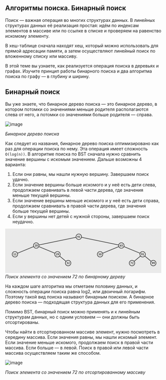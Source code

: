 ## Алгоритмы поиска. Бинарный поиск

Поиск — важная операция во многих структурах данных. В линейных структурах данных её реализация простая: идём по индексам элементов в массиве или по ссылке в списке и проверяем на равенство искомому элементу.

В хеш-таблице сначала находят хеш, который можно использовать для прямой адресации памяти, а затем осуществляют линейный поиск по вложенному списку или массиву.

В этой теме вы узнаете, как реализуется операция поиска в деревьях и графах. Изучите принцип работы бинарного поиска и два алгоритма поиска по графу — в глубину и ширину.

## Бинарный поиск

Вы уже знаете, что бинарное дерево поиска — это бинарное дерево, в котором потомки со значениями меньше родителя располагаются слева от него, а потомки со значениями больше родителя — справа.

![image](https://pictures.s3.yandex.net/resources/S7_01_3_1606647057.png)

_Бинарное дерево поиска_

Как следует из названия, бинарное дерево поиска оптимизировано как раз для операции поиска по нему. Эта операция имеет сложность `O(log(n))`. В алгоритме поиска по BST сначала нужно сравнить значение вершины с искомым значением. Дальше возможны 4 варианта:

1.  Если они равны, мы нашли нужную вершину. Завершаем поиск удачно.
2.  Если значение вершины больше искомого и у неё есть дети слева, продолжаем сравнивать в левой части дерева, где значения меньше текущей вершины.
3.  Если значение вершины меньше искомого и у неё есть дети справа, продолжаем сравнивать в правой части дерева, где значения больше текущей вершины.
4.  Если у вершины нет детей с нужной стороны, завершаем поиск неудачно.

![](./01_3_1_1%20(1).gif)
_Поиск элемента со значением 72 по бинарному дереву_

На каждом шаге алгоритма мы отметаем половину данных, и сложность операции поиска равна log2, или двоичный логарифм. Поэтому такой вид поиска называют бинарным поиском. А бинарное дерево поиска — подходящая структура данных для его применения.

Помимо BST, бинарный поиск можно применять и к линейным структурам данных, но с одним условием — они должны быть отсортированы.

Чтобы найти в отсортированном массиве элемент, нужно посмотреть в середину массива. Если значения равны, мы нашли искомый элемент. Если значение меньше искомого, продолжаем поиск в правой части массива. Если больше –– в левой. Поиск в правой или левой части массива осуществляем таким же способом.

![image](https://pictures.s3.yandex.net/resources/S7_02_3_1606647136.png)

_Поиск элемента со значением 72 по отсортированному массиву_
